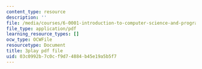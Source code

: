 ```yaml
---
content_type: resource
description: ''
file: /media/courses/6-0001-introduction-to-computer-science-and-programming-in-python-fall-2016/03c0992b7c0cf9d74884b45e19a5b5f7_vqn_yk5aFcI.pdf
file_type: application/pdf
learning_resource_types: []
ocw_type: OCWFile
resourcetype: Document
title: 3play pdf file
uid: 03c0992b-7c0c-f9d7-4884-b45e19a5b5f7
---
```

